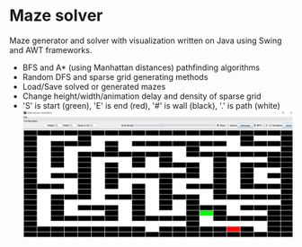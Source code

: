# Maze solver
Maze generator and solver with visualization written on Java using Swing and AWT frameworks.

* BFS and A* (using Manhattan distances) pathfinding algorithms
* Random DFS and sparse grid generating methods
* Load/Save solved or generated mazes
* Change height/width/animation delay and density of sparse grid
* 'S' is start (green), 'E' is end (red), '#' is wall (black), '.' is path (white) 
![Screenshot](view.png)
